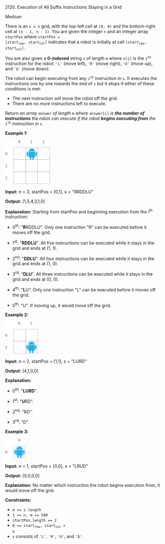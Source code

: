 2120\. Execution of All Suffix Instructions Staying in a Grid

Medium

There is an `n x n` grid, with the top-left cell at `(0, 0)` and the bottom-right cell at `(n - 1, n - 1)`. You are given the integer `n` and an integer array `startPos` where <code>startPos = [start<sub>row</sub>, start<sub>col</sub>]</code> indicates that a robot is initially at cell <code>(start<sub>row</sub>, start<sub>col</sub>)</code>.

You are also given a **0-indexed** string `s` of length `m` where `s[i]` is the <code>i<sup>th</sup></code> instruction for the robot: `'L'` (move left), `'R'` (move right), `'U'` (move up), and `'D'` (move down).

The robot can begin executing from any <code>i<sup>th</sup></code> instruction in `s`. It executes the instructions one by one towards the end of `s` but it stops if either of these conditions is met:

*   The next instruction will move the robot off the grid.
*   There are no more instructions left to execute.

Return _an array_ `answer` _of length_ `m` _where_ `answer[i]` _is **the number of instructions** the robot can execute if the robot **begins executing from** the_ <code>i<sup>th</sup></code> _instruction in_ `s`.

**Example 1:**

![](1.png)

**Input:** n = 3, startPos = [0,1], s = "RRDDLU"

**Output:** [1,5,4,3,1,0]

**Explanation:** Starting from startPos and beginning execution from the i<sup>th</sup> instruction: 

- 0<sup>th</sup>: "**R**RDDLU". Only one instruction "R" can be executed before it moves off the grid. 

- 1<sup>st</sup>: "**RDDLU**". All five instructions can be executed while it stays in the grid and ends at (1, 1). 

- 2<sup>nd</sup>: "**DDLU**". All four instructions can be executed while it stays in the grid and ends at (1, 0).

- 3<sup>rd</sup>: "**DLU**". All three instructions can be executed while it stays in the grid and ends at (0, 0). 

- 4<sup>th</sup>: "**L**U". Only one instruction "L" can be executed before it moves off the grid. 

- 5<sup>th</sup>: "U". If moving up, it would move off the grid.

**Example 2:**

![](2.png)

**Input:** n = 2, startPos = [1,1], s = "LURD"

**Output:** [4,1,0,0]

**Explanation:** 

- 0<sup>th</sup>: "**LURD**". 

- 1<sup>st</sup>: "**U**RD". 

- 2<sup>nd</sup>: "RD". 

- 3<sup>rd</sup>: "D".

**Example 3:**

![](3.png)

**Input:** n = 1, startPos = [0,0], s = "LRUD"

**Output:** [0,0,0,0]

**Explanation:** No matter which instruction the robot begins execution from, it would move off the grid.

**Constraints:**

*   `m == s.length`
*   `1 <= n, m <= 500`
*   `startPos.length == 2`
*   <code>0 <= start<sub>row</sub>, start<sub>col</sub> < n</code>
*   `s` consists of `'L'`, `'R'`, `'U'`, and `'D'`.